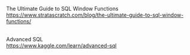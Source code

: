 
The Ultimate Guide to SQL Window Functions</br>
https://www.stratascratch.com/blog/the-ultimate-guide-to-sql-window-functions/
</br></br>

Advanced SQL</br>
https://www.kaggle.com/learn/advanced-sql
</br></br>

